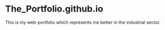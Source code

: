# The_Portfolio.github.io
This is my web-portfolio which represents me better in the industrial sector.
